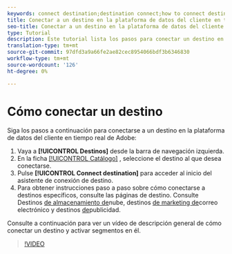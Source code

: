 ```yaml
---
keywords: connect destination;destination connect;how to connect destination
title: Conectar a un destino en la plataforma de datos del cliente en tiempo real de Adobe
seo-title: Conectar a un destino en la plataforma de datos del cliente en tiempo real de Adobe
type: Tutorial
description: Este tutorial lista los pasos para conectar un destino en la plataforma de datos del cliente en tiempo real de Adobe
translation-type: tm+mt
source-git-commit: 97dfd3a9a66fe2ae82cec8954066bdf3b6346830
workflow-type: tm+mt
source-wordcount: '126'
ht-degree: 0%

---
```



# Cómo conectar un destino

Siga los pasos a continuación para conectarse a un destino en la plataforma de datos del cliente en tiempo real de Adobe:

1. Vaya a **[!UICONTROL Destinos]** desde la barra de navegación izquierda.
2. En la ficha [[!UICONTROL Catálogo]](/help/rtcdp/destinations/destinations-workspace.md#catalog) , seleccione el destino al que desea conectarse.
3. Pulse **[!UICONTROL Connect destination]** para acceder al inicio del asistente de conexión de destino.
4. Para obtener instrucciones paso a paso sobre cómo conectarse a destinos específicos, consulte las páginas de destino. Consulte Destinos [de almacenamiento de](/help/rtcdp/destinations/cloud-storage-destinations-workflow.md)nube, destinos [de marketing de](/help/rtcdp/destinations/email-marketing-destinations.md)correo electrónico y destinos [de](/help/rtcdp/destinations/advertising-destinations.md)publicidad.

Consulte a continuación para ver un vídeo de descripción general de cómo conectar un destino y activar segmentos en él.

>[!VIDEO](https://video.tv.adobe.com/v/29710?quality=12)
